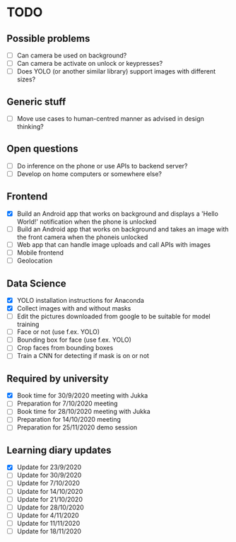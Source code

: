 # TODO

## Possible problems
- [ ] Can camera be used on background?
- [ ] Can camera be activate on unlock or keypresses?
- [ ] Does YOLO (or another similar library) support images with different sizes?

## Generic stuff
- [ ] Move use cases to human-centred manner as advised in design thinking?

## Open questions
- [ ] Do inference on the phone or use APIs to backend server?
- [ ] Develop on home computers or somewhere else?

## Frontend
- [x] Build an Android app that works on background and displays a 'Hello World!' notification when the phone is unlocked
- [ ] Build an Android app that works on background and takes an image with the front camera when the phoneis unlocked
- [ ] Web app that can handle image uploads and call APIs with images
- [ ] Mobile frontend
- [ ] Geolocation

## Data Science
- [x] YOLO installation instructions for Anaconda
- [x] Collect images with and without masks
- [ ] Edit the pictures downloaded from google to be suitable for model training
- [ ] Face or not (use f.ex. YOLO)
- [ ] Bounding box for face (use f.ex. YOLO)
- [ ] Crop faces from bounding boxes
- [ ] Train a CNN for detecting if mask is on or not

## Required by university
- [x] Book time for 30/9/2020 meeting with Jukka
- [ ] Preparation for 7/10/2020 meeting
- [ ] Book time for 28/10/2020 meeting with Jukka
- [ ] Preparation for 14/10/2020 meeting
- [ ] Preparation for 25/11/2020 demo session

## Learning diary updates
- [x] Update for 23/9/2020
- [ ] Update for 30/9/2020
- [ ] Update for 7/10/2020
- [ ] Update for 14/10/2020
- [ ] Update for 21/10/2020
- [ ] Update for 28/10/2020
- [ ] Update for 4/11/2020
- [ ] Update for 11/11/2020
- [ ] Update for 18/11/2020
